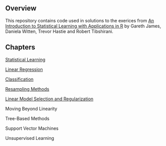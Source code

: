 
<!-- README.md is generated from README.Rmd. Please edit that file -->

## Overview

This repository contains code used in solutions to the exerices from [An
Introduction to Statistical Learning with Applications in
R](http://www-bcf.usc.edu/~gareth/ISL/) by Gareth James, Daniela Witten,
Trevor Hastie and Robert Tibshirani.

## Chapters

[Statistical
Learning](https://github.com/johnson-shuffle/solutions/tree/master/isl/ch02)

[Linear
Regression](https://github.com/johnson-shuffle/solutions/tree/master/isl/ch03)

[Classification](https://github.com/johnson-shuffle/solutions/tree/master/isl/ch04)

[Resampling
Methods](https://github.com/johnson-shuffle/solutions/tree/master/isl/ch05)

[Linear Model Selection and
Regularization](https://github.com/johnson-shuffle/solutions/tree/master/isl/ch06)

Moving Beyond Linearity

Tree-Based Methods

Support Vector Machines

Unsupervised Learning
